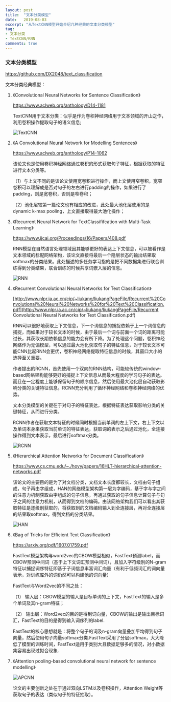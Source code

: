 ```yaml
---
layout: post
title:  "文本分类模型"
date:   2019-08-03
excerpt: "从TextCNN模型开始介绍几种经典的文本分类模型"
tag:
- 文本分类 
- TextCNN/RNN
comments: true
---
```


### 文本分类模型

https://github.com/DX2048/text_classification

文本分类经典模型：

1. 《Convolutional Neural Networks for Sentence Classification》

   https://www.aclweb.org/anthology/D14-1181

   TextCNN用于文本分类：似乎是作为卷积神经网络用于文本领域的开山之作，利用卷积操作提取句子的语义信息;

   ![TextCNN](/images/TextCNN.png)

2. 《A Convolutional Neural Network for Modelling Sentences》

   https://www.aclweb.org/anthology/P14-1062

   该论文也是使用卷积神经网络通过卷积的形式获取句子特征，根据获取的特征进行文本分类等。

   （1）与上文不同的是该论文使用宽卷积进行操作，而上文使用窄卷积，宽窄卷积可以理解成是否对句子的左右进行padding的操作，如果进行了padding，则是宽卷积，否则是窄卷积；

   （2）池化层较第一篇论文也有相应的改进，此处最大池化层使用的是dynamic k-max pooling，上文直接取得最大池化操作；

3. 《Recurrent Neural Network for TextClassififcation with Multi-Task Learning》

   https://www.ijcai.org/Proceedings/16/Papers/408.pdf

   RNN模型在自然语言处理领域因其能够更好的表达上下文信息，可以被看作是文本领域的标配网络架构，该论文直接将最后一个隐层状态的输出结果取softmax的分类结果。此处描述的多任务学习指的是把不同数据集进行联合训练得到分类结果，联合训练的时候共享词嵌入层的信息。

   ![RNN](/Users/zhaobinbin/Desktop/Eleanor/Conclusion/文本分类/RNN.png)

4. 《Recurrent Convolutional Neural Networks for Text Classification》

   [http://www.nlpr.ia.ac.cn/cip/~liukang/liukangPageFile/Recurrent%20Convolutional%20Neural%20Networks%20for%20Text%20Classification.pdf](http://www.nlpr.ia.ac.cn/cip/~liukang/liukangPageFile/Recurrent Convolutional Neural Networks for Text Classification.pdf)

   RNN可以很好地获取上下文信息，下一个词信息的捕捉依赖于上一个词信息的捕捉，而如果对于较长文本的时候，由于最后一个词与前面一个词的距离可能过长，其获取长期依赖信息的能力会有所下降。为了处理这个问题，卷积神经网络作为无偏模型，可以通过最大池化获取句子的特征信息，对于较长文本可能CNN比起RNN会更优，卷积神经网络提取特征信息的时候，其窗口大小的选择至关重要。

   作者提出的RCNN，首先使用一个双向的RNN结构，可能较传统的window-based网络架构能够更好的捕捉上下文信息从而最大程度的学习句子的表达。而且在一定程度上能够保留句子的顺序信息，然后使用最大池化层自动获取影响分类的关键特征信息。RCNN充分利用了循环神经网络和卷积神经网络的优势。

   文本分类模型的关键在于对句子的特征表达，根据特征表达获取影响分类的关键特征，从而进行分类。

   RCNN作者在获取文本特征的时候同时根据当前单词的左上下文，右上下文以及单词本身来获取当前单词的特征表达，获取词的表示之后通过池化，全连接操作得到文本表示，最后进行softmax分类。

   ![RCNN](/Users/zhaobinbin/Desktop/Eleanor/Conclusion/文本分类/RCNN.png)

5. 《Hierarchical Attention Networks for Document Classification》

   https://www.cs.cmu.edu/~./hovy/papers/16HLT-hierarchical-attention-networks.pdf

   该论文的主要目的是为了对文档分类，文档文本长度都较长，文档由句子组成，句子再由字组成，HAN的网络模型架构第一层为字编码，基于字与字之间的注意力机制获取由字组成的句子信息，再通过获取的句子信息计算句子与句子之间的注意力机制，从而得到文档的编码。由该网络架构我们可以看出其获取特征是逐级别获取的，将获取到的文档编码输入到全连接层，再对全连接层的结果取softmax，得到文档的分类结果。

   ![HAN](/Users/zhaobinbin/Desktop/Eleanor/Conclusion/文本分类/HAN.png)

6. 《Bag of Tricks for Efficient Text Classification》

   https://arxiv.org/pdf/1607.01759.pdf

   FastText模型架构与word2vec的CBOW模型相似，FastText预测label，而CBOW预测中间词（基于上下文词汇预测中间词），且加入字符级别的N-gram特征以捕捉词序特征即基于子词信息丰富词汇向量（有利于低频词汇的词向量表示，对训练库外的词仍然可以构建他的词向量）

   FastText与Word2vec的不同之处：

   （1） 输入层：CBOW模型的输入是目标单词的上下文，FastText的输入是多个单词及其n-gram特征；

   （2） 输出层：Word2vec的目的是得到词向量，CBOW的输出是输出目标词汇，FastText的目的是得到输入词序列的label.

   FastText的核心思想就是：将整个句子的词及n-gram向量叠加平均得到句子向量，然后使用句子向量softmax分类.FastText采用了分层softmax，大大降低了模型的训练时间，FastText适用于类别大且数据足够多的情况，对小数据集容易出现过拟合现象.

7. 《Attention pooling-based convolutional neural network for sentence modelling》

   ![APCNN](/Users/zhaobinbin/Desktop/Eleanor/Conclusion/文本分类/APCNN.png)
   
   
   
   论文的主要创新之处在于通过双向LSTM以及卷积操作，Attention Weight等获取句子的表达（类似句子的特征抽取）。
